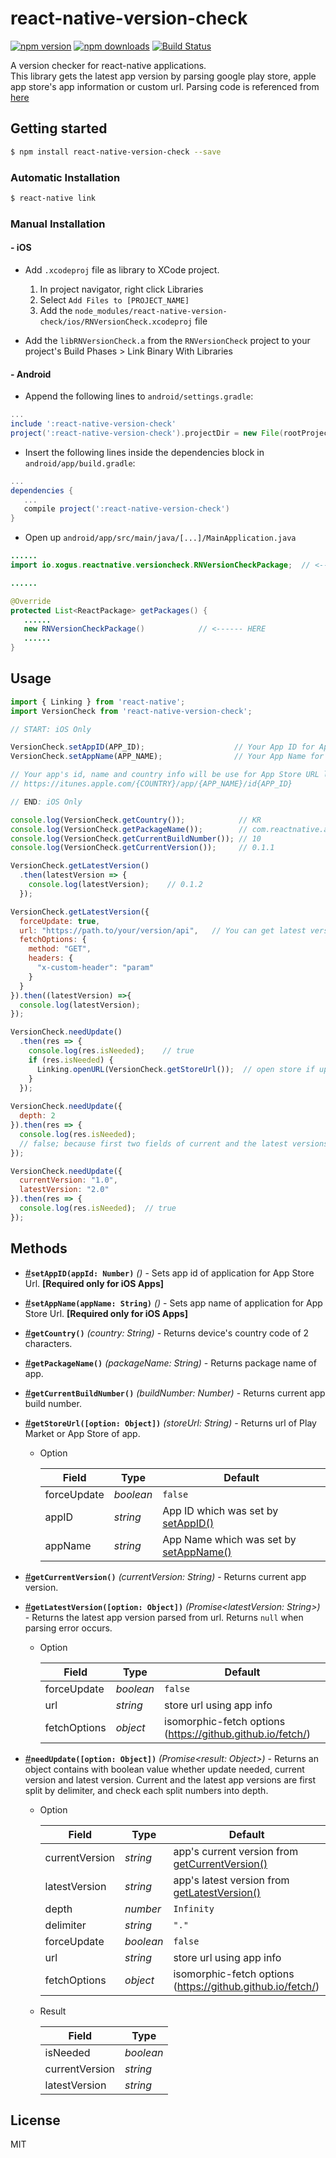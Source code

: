 # react-native-version-check

[![npm version][npm-image]][npm-url]
[![npm downloads][downloads-image]][downloads-url]
[![Build Status][travis-image]][travis-url]

A version checker for react-native applications.  
This library gets the latest app version by parsing google play store, apple app store's app information or custom url.
Parsing code is referenced from [here](http://itmir.tistory.com/524)

## Getting started
```bash
$ npm install react-native-version-check --save
```

### Automatic Installation
```bash
$ react-native link
```

### Manual Installation
#### - iOS
* Add ```.xcodeproj``` file as library to XCode project.  
  1. In project navigator, right click Libraries    
  2. Select ```Add Files to [PROJECT_NAME]```
  3. Add the ```node_modules/react-native-version-check/ios/RNVersionCheck.xcodeproj``` file

* Add the ```libRNVersionCheck.a``` from the ```RNVersionCheck``` project to your project's Build Phases > Link Binary With Libraries 


#### - Android

* Append the following lines to `android/settings.gradle`:
```gradle
...
include ':react-native-version-check'
project(':react-native-version-check').projectDir = new File(rootProject.projectDir, 	'../node_modules/react-native-version-check/android')
```
* Insert the following lines inside the dependencies block in `android/app/build.gradle`:
```gradle
...
dependencies {
   ...
   compile project(':react-native-version-check')
}
```
* Open up `android/app/src/main/java/[...]/MainApplication.java`
```java
......
import io.xogus.reactnative.versioncheck.RNVersionCheckPackage;  // <--- HERE

......

@Override
protected List<ReactPackage> getPackages() {
   ......
   new RNVersionCheckPackage()            // <------ HERE
   ......
}
```

## Usage
```javascript
import { Linking } from 'react-native';
import VersionCheck from 'react-native-version-check';

// START: iOS Only

VersionCheck.setAppID(APP_ID);                    // Your App ID for App Store URL
VersionCheck.setAppName(APP_NAME);                // Your App Name for App Store URL

// Your app's id, name and country info will be use for App Store URL like
// https://itunes.apple.com/{COUNTRY}/app/{APP_NAME}/id{APP_ID}

// END: iOS Only

console.log(VersionCheck.getCountry());            // KR
console.log(VersionCheck.getPackageName());        // com.reactnative.app
console.log(VersionCheck.getCurrentBuildNumber()); // 10
console.log(VersionCheck.getCurrentVersion());     // 0.1.1

VersionCheck.getLatestVersion()
  .then(latestVersion => {
    console.log(latestVersion);    // 0.1.2
  });

VersionCheck.getLatestVersion({
  forceUpdate: true,
  url: "https://path.to/your/version/api",   // You can get latest version from your own api.
  fetchOptions: {
    method: "GET",
    headers: {
      "x-custom-header": "param"
    }
  }
}).then((latestVersion) =>{
  console.log(latestVersion);
});

VersionCheck.needUpdate()
  .then(res => {
    console.log(res.isNeeded);    // true
    if (res.isNeeded) {
      Linking.openURL(VersionCheck.getStoreUrl());  // open store if update is needed.
    }
  });
    
VersionCheck.needUpdate({
  depth: 2
}).then(res => {
  console.log(res.isNeeded);
  // false; because first two fields of current and the latest versions are the same as "0.1".
});

VersionCheck.needUpdate({
  currentVersion: "1.0",
  latestVersion: "2.0"
}).then(res => {
  console.log(res.isNeeded);  // true
});

```

## Methods

- <a name="setAppID" href="#setAppID">#</a>**`setAppID(appId: Number)`** _()_ - Sets app id of application for App Store Url. **[Required only for iOS Apps]**
- <a name="setAppName" href="#setAppName">#</a>**`setAppName(appName: String)`** _()_ - Sets app name of application for App Store Url. **[Required only for iOS Apps]**
- <a name="getCountry" href="#getCountry">#</a>**`getCountry()`** _(country: String)_ - Returns device's country code of 2 characters.
- <a name="getPackageName" href="#getPackageName">#</a>**`getPackageName()`** _(packageName: String)_ - Returns package name of app.
- <a name="getCurrentBuildNumber" href="#getCurrentBuildNumber">#</a>**`getCurrentBuildNumber()`** _(buildNumber: Number)_ - Returns current app build number.
- <a name="getStoreUrl" href="#getStoreUrl">#</a>**`getStoreUrl([option: Object])`** _(storeUrl: String)_ - Returns url of Play Market or App Store of app.
  - Option  
  
    Field | Type | Default  
    --- | --- | ---  
    forceUpdate | _boolean_ | ```false```  
    appID | _string_ | App ID which was set by [setAppID()](#setAppID)
    appName | _string_ | App Name which was set by [setAppName()](#setAppName)
    
- <a name="getCurrentVersion" href="#getCurrentVersion">#</a>**`getCurrentVersion()`** _(currentVersion: String)_ - Returns current app version.
- <a name="getLatestVersion" href="#getLatestVersion">#</a>**`getLatestVersion([option: Object])`** _(Promise<latestVersion: String>)_ - Returns the latest app version parsed from url. Returns `null` when parsing error occurs.
  - Option  
  
    Field | Type | Default  
    --- | --- | ---  
    forceUpdate | _boolean_ | ```false```  
    url | _string_ | store url using app info  
    fetchOptions | _object_ | isomorphic-fetch options (https://github.github.io/fetch/)  
    
- <a name="needUpdate" href="#needUpdate">#</a>**`needUpdate([option: Object])`** _(Promise<result: Object>)_ - Returns an object contains with boolean value whether update needed, current version and latest version. Current and the latest app versions are first split by delimiter, and check each split numbers into depth.
  - Option  
  
    Field | Type | Default   
    --- | --- | ---  
    currentVersion | _string_ | app's current version from [getCurrentVersion()](#getCurrentVersion)
    latestVersion | _string_ | app's latest version from [getLatestVersion()](#getLatestVersion)
    depth | _number_ | ```Infinity```
    delimiter | _string_ | ```"."```
    forceUpdate | _boolean_ | ```false```  
    url | _string_ | store url using app info  
    fetchOptions | _object_ | isomorphic-fetch options (https://github.github.io/fetch/)  
    
  - Result
  
    Field | Type   
    --- | ---  
    isNeeded | _boolean_
    currentVersion | _string_
    latestVersion | _string_



## License
MIT


[npm-image]: https://img.shields.io/npm/v/react-native-version-check.svg
[npm-url]: https://npmjs.org/package/react-native-version-check
[downloads-image]: https://img.shields.io/npm/dm/react-native-version-check.svg
[downloads-url]: https://npmjs.org/package/react-native-version-check
[travis-image]: https://travis-ci.org/kimxogus/react-native-version-check.svg?branch=develop
[travis-url]: https://travis-ci.org/kimxogus/react-native-version-check
